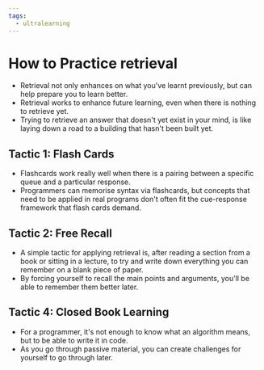```yaml
---
tags:
  - ultralearning
---
```

# How to Practice retrieval
* Retrieval not only enhances on what you've learnt previously, but can help prepare you to learn better.
* Retrieval works to enhance future learning, even when there is nothing to retrieve yet.
* Trying to retrieve an answer that doesn't yet exist in your mind, is like laying down a road to a building that hasn't been built yet.

## Tactic 1: Flash Cards
* Flashcards work really well when there is a pairing between a specific queue and a particular response.
* Programmers can memorise syntax via flashcards, but concepts that need to be applied in real programs don't often fit the cue-response framework that flash cards demand.

## Tactic 2: Free Recall
* A simple tactic for applying retrieval is, after reading a section from a book or sitting in a lecture, to try and write down everything you can remember on a blank piece of paper.
* By forcing yourself to recall the main points and arguments, you'll be able to remember them better later.

## Tactic 4: Closed Book Learning
* For a programmer, it's not enough to know what an algorithm means, but to be able to write it in code.
* As you go through passive material, you can create challenges for yourself to go through later.
